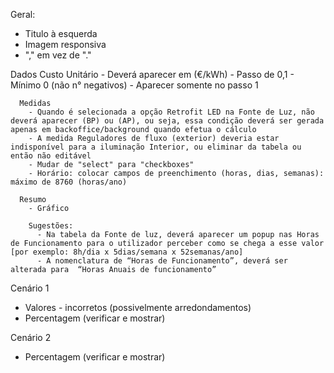 Geral:
  - Titulo à esquerda
  - Imagem responsiva
  - "," em vez de "."

  Dados
    Custo Unitário
      - Deverá aparecer em (€/kWh)
      - Passo de 0,1
      - Mínimo 0 (não n° negativos)
      - Aparecer somente no passo 1

      Medidas
        - Quando é selecionada a opção Retrofit LED na Fonte de Luz, não deverá aparecer (BP) ou (AP), ou seja, essa condição deverá ser gerada apenas em backoffice/background quando efetua o cálculo
        - A medida Reguladores de fluxo (exterior) deveria estar indisponível para a iluminação Interior, ou eliminar da tabela ou então não editável
        - Mudar de "select" para "checkboxes"
        - Horário: colocar campos de preenchimento (horas, dias, semanas): máximo de 8760 (horas/ano)

      Resumo
        - Gráfico

        Sugestões:
          - Na tabela da Fonte de luz, deverá aparecer um popup nas Horas de Funcionamento para o utilizador perceber como se chega a esse valor [por exemplo: 8h/dia x 5dias/semana x 52semanas/ano]
          - A nomenclatura de “Horas de Funcionamento”, deverá ser alterada para  “Horas Anuais de funcionamento”

Cenário 1
  - Valores - incorretos (possivelmente arredondamentos)
  - Percentagem (verificar e mostrar)

Cenário 2
  - Percentagem (verificar e mostrar)
